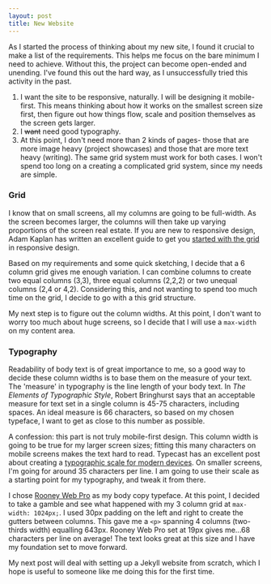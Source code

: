 ```yaml
---
layout: post
title: New Website
---
```


As I started the process of thinking about my new site, I found it crucial to make a list of the requirements. This helps me focus on the bare minimum I need to achieve. Without this, the project can become open-ended and unending. I've found this out the hard way, as I unsuccessfully tried this activity in the past.

1. I want the site to be responsive, naturally. I will be designing it mobile-first. This means thinking about how it works on the smallest screen size first, then figure out how things flow, scale and position themselves as the screen gets larger.
2. I ~~want~~ need good typography.
3. At this point, I don't need more than 2 kinds of pages- those that are more image heavy (project showcases) and those that are more text heavy (writing). The same grid system must work for both cases. I won't spend too long on a creating a complicated grid system, since my needs are simple.

### Grid
I know that on small screens, all my columns are going to be full-width. As the screen becomes larger, the columns will then take up varying proportions of the screen real estate. If you are new to responsive design, Adam Kaplan has written an excellent guide to get you [started with the grid](http://www.adamkaplan.me/grid/) in responsive design.

Based on my requirements and some quick sketching, I decide that a 6 column grid gives me enough variation. I can combine columns to create two equal columns (3,3), three equal columns (2,2,2) or two unequal columns (2,4 or 4,2). Considering this, and not wanting to spend too much time on the grid, I decide to go with a this grid structure.

My next step is to figure out the column widths. At this point, I don't want to worry too much about huge screens, so I decide that I will use a `max-width` on my content area.

### Typography
Readability of body text is of great importance to me, so a good way to decide these column widths is to base them on the measure of your text. The 'measure' in typography is the line length of your body text. In *The Elements of Typographic Style*, Robert Bringhurst says that an acceptable measure for text set in a single column is 45-75 characters, including spaces. An ideal measure is 66 characters, so based on my chosen typeface, I want to get as close to this number as possible.

A confession: this part is not truly mobile-first design. This column width is going to be true for my larger screen sizes; fitting this many characters on mobile screens makes the text hard to read. Typecast has an excellent post about creating a [typographic scale for modern devices](http://typecast.com/blog/a-more-modern-scale-for-web-typography "A More Modern Scale for Web Typography"). On smaller screens, I'm going for around 35 characters per line. I am going to use their scale as a starting point for my typography, and tweak it from there.

I chose [Rooney Web Pro](http://www.janfromm.de/typefaces/rooney/web/) as my body copy typeface. At this point, I decided to take a gamble and see what happened with my 3 column grid at `max-width: 1024px;`. I used 30px padding on the left and right to create the gutters between columns. This gave me a `<p>` spanning 4 columns (two-thirds width) equalling 643px. Rooney Web Pro set at 19px gives me...68 characters per line on average! The text looks great at this size and I have my foundation set to move forward.

My next post will deal with setting up a Jekyll website from scratch, which I hope is useful to someone like me doing this for the first time.